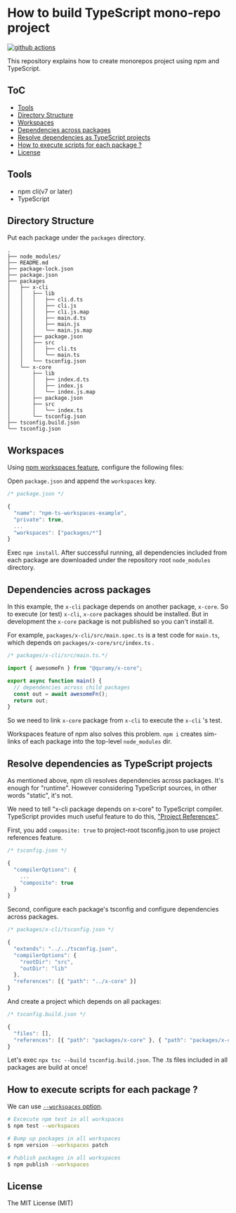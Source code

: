 # How to build TypeScript mono-repo project

[![github actions](https://github.com/Quramy/npm-ts-workspaces-example/workflows/build/badge.svg)](https://github.com/Quramy/npm-ts-workspaces-example/actions)

This repository explains how to create monorepos project using npm and TypeScript.

## ToC

- [Tools](#tools)
- [Directory Structure](#directory-structure)
- [Workspaces](#workspaces)
- [Dependencies across packages](#dependencies-across-packages)
- [Resolve dependencies as TypeScript projects](#resolve-dependencies-as-typescript-projects)
- [How to execute scripts for each package ?](#how-to-execute-scripts-for-each-package-)
- [License](#license)

## Tools

- npm cli(v7 or later)
- TypeScript

## Directory Structure

Put each package under the `packages` directory.

```
.
├── node_modules/
├── README.md
├── package-lock.json
├── package.json
├── packages
│   ├── x-cli
│   │   ├── lib
│   │   │   ├── cli.d.ts
│   │   │   ├── cli.js
│   │   │   ├── cli.js.map
│   │   │   ├── main.d.ts
│   │   │   ├── main.js
│   │   │   └── main.js.map
│   │   ├── package.json
│   │   ├── src
│   │   │   ├── cli.ts
│   │   │   └── main.ts
│   │   └── tsconfig.json
│   └── x-core
│       ├── lib
│       │   ├── index.d.ts
│       │   ├── index.js
│       │   └── index.js.map
│       ├── package.json
│       ├── src
│       │   └── index.ts
│       └── tsconfig.json
├── tsconfig.build.json
└── tsconfig.json
```

## Workspaces

Using [npm workspaces feature](https://github.com/npm/rfcs/blob/latest/implemented/0026-workspaces.md), configure the following files:

Open `package.json` and append the `workspaces` key.

```js
/* package.json */

{
  "name": "npm-ts-workspaces-example",
  "private": true,
  ...
  "workspaces": ["packages/*"]
}
```

Exec `npm install`. After successful running, all dependencies included from each package are downloaded under the repository root `node_modules` directory.

## Dependencies across packages

In this example, the `x-cli` package depends on another package, `x-core`. So to execute (or test) `x-cli`, `x-core` packages should be installed.
But in development the `x-core` package is not published so you can't install it.

For example, `packages/x-cli/src/main.spec.ts` is a test code for `main.ts`, which depends on `packages/x-core/src/index.ts` .

```ts
/* packages/x-cli/src/main.ts.*/

import { awesomeFn } from "@quramy/x-core";

export async function main() {
  // dependencies across child packages
  const out = await awesomeFn();
  return out;
}
```

So we need to link `x-core` package from `x-cli` to execute the `x-cli` 's test.

Workspaces feature of npm also solves this problem. `npm i` creates sim-links of each package into the top-level `node_modules` dir.

## Resolve dependencies as TypeScript projects

As mentioned above, npm cli resolves dependencies across packages. It's enough for "runtime". However considering TypeScript sources, in other words "static", it's not.

We need to tell "x-cli package depends on x-core" to TypeScript compiler. TypeScript provides much useful feature to do this, ["Project References"](https://www.typescriptlang.org/docs/handbook/project-references.html).

First, you add `composite: true` to project-root tsconfig.json to use project references feature.

```js
/* tsconfig.json */

{
  "compilerOptions": {
    ...
    "composite": true
  }
}
```

Second, configure each package's tsconfig and configure dependencies across packages.

```js
/* packages/x-cli/tsconfig.json */

{
  "extends": "../../tsconfig.json",
  "compilerOptions": {
    "rootDir": "src",
    "outDir": "lib"
  },
  "references": [{ "path": "../x-core" }]
}
```

And create a project which depends on all packages:

```js
/* tsconfig.build.json */

{
  "files": [],
  "references": [{ "path": "packages/x-core" }, { "path": "packages/x-cli" }]
}
```

Let's exec `npx tsc --build tsconfig.build.json`. The .ts files included in all packages are build at once!

## How to execute scripts for each package ?

We can use [`--workspaces` option](https://docs.npmjs.com/cli/v10/using-npm/workspaces#running-commands-in-the-context-of-workspaces).

```sh
# Excecute npm test in all workspaces
$ npm test --workspaces
```

```sh
# Bump up packages in all workspaces
$ npm version --workspaces patch

# Publish packages in all workspaces
$ npm publish --workspaces
```

## License

The MIT License (MIT)
